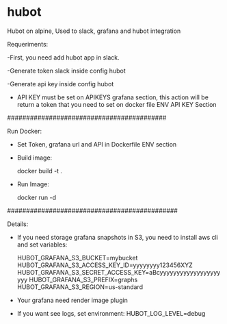 # hubot

Hubot on alpine, Used to slack, grafana and hubot integration

Requeriments:

-First, you need add hubot app in slack.

-Generate token slack inside config hubot

-Generate api key inside config hubot

- API KEY must be set on APIKEYS grafana section, this action will be return a token that you need to set on docker file ENV API KEY Section


##########################################

Run Docker:

- Set Token, grafana url and API in Dockerfile ENV section
- Build image:

    docker build -t <name> .

- Run Image:

    docker run <name> -d

#############################################

Details:

- If you need storage grafana snapshots in S3, you need to install aws cli and set variables:

    HUBOT_GRAFANA_S3_BUCKET=mybucket
    HUBOT_GRAFANA_S3_ACCESS_KEY_ID=yyyyyyyy123456XYZ
    HUBOT_GRAFANA_S3_SECRET_ACCESS_KEY=aBcyyyyyyyyyyyyyyyyyyyyy
    HUBOT_GRAFANA_S3_PREFIX=graphs
    HUBOT_GRAFANA_S3_REGION=us-standard

- Your grafana need render image plugin

- If you want see logs, set environment: HUBOT_LOG_LEVEL=debug



